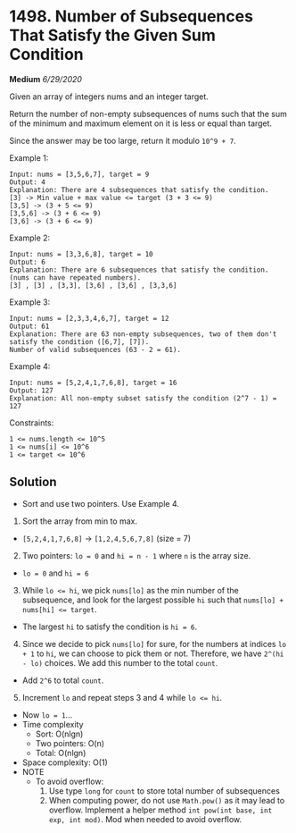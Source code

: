 # 1498. Number of Subsequences That Satisfy the Given Sum Condition
**Medium** *6/29/2020*

Given an array of integers nums and an integer target.

Return the number of non-empty subsequences of nums such that the sum of the minimum and maximum element on it is less or equal than target.

Since the answer may be too large, return it modulo ```10^9 + 7```.



Example 1:
```
Input: nums = [3,5,6,7], target = 9
Output: 4
Explanation: There are 4 subsequences that satisfy the condition.
[3] -> Min value + max value <= target (3 + 3 <= 9)
[3,5] -> (3 + 5 <= 9)
[3,5,6] -> (3 + 6 <= 9)
[3,6] -> (3 + 6 <= 9)
```
Example 2:
```
Input: nums = [3,3,6,8], target = 10
Output: 6
Explanation: There are 6 subsequences that satisfy the condition. (nums can have repeated numbers).
[3] , [3] , [3,3], [3,6] , [3,6] , [3,3,6]
```
Example 3:
```
Input: nums = [2,3,3,4,6,7], target = 12
Output: 61
Explanation: There are 63 non-empty subsequences, two of them don't satisfy the condition ([6,7], [7]).
Number of valid subsequences (63 - 2 = 61).
```
Example 4:
```
Input: nums = [5,2,4,1,7,6,8], target = 16
Output: 127
Explanation: All non-empty subset satisfy the condition (2^7 - 1) = 127
```

Constraints:
```
1 <= nums.length <= 10^5
1 <= nums[i] <= 10^6
1 <= target <= 10^6
```

## Solution
- Sort and use two pointers.
Use Example 4.
1. Sort the array from min to max.
  - `[5,2,4,1,7,6,8]` -> `[1,2,4,5,6,7,8]` (size = 7)
2. Two pointers: `lo = 0` and `hi = n - 1` where `n` is the array size.
  - `lo = 0` and `hi = 6`
3. While `lo <= hi`, we pick `nums[lo]` as the min number of the subsequence, and look for the largest possible `hi` such that `nums[lo] + nums[hi] <= target`.
  - The largest `hi` to satisfy the condition is `hi = 6`.
4. Since we decide to pick `nums[lo]` for sure, for the numbers at indices `lo + 1` to `hi`, we can choose to pick them or not. Therefore, we have `2^(hi - lo)` choices. We add this number to the total `count`.
  - Add `2^6` to total `count`.
5. Increment `lo` and repeat steps 3 and 4 while `lo <= hi`.
  - Now `lo = 1`...
- Time complexity
  - Sort: O(nlgn)
  - Two pointers: O(n)
  - Total: O(nlgn)
- Space complexity: O(1)
- NOTE
  - To avoid overflow:
    1. Use type `long` for `count` to store total number of subsequences
    2. When computing power, do not use `Math.pow()` as it may lead to overflow. Implement a helper method `int pow(int base, int exp, int mod)`. Mod when needed to avoid overflow.
